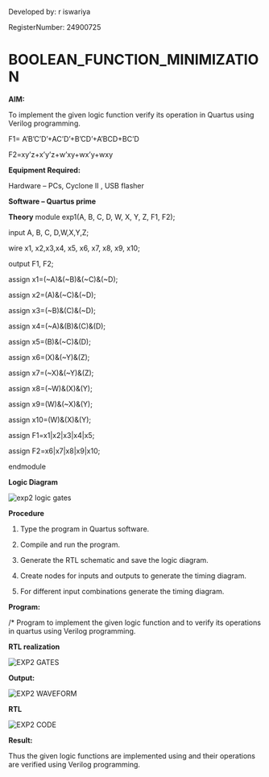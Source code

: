 Developed by: r iswariya

RegisterNumber: 24900725


# BOOLEAN_FUNCTION_MINIMIZATION

**AIM:**

To implement the given logic function verify its operation in Quartus using Verilog programming.

F1= A’B’C’D’+AC’D’+B’CD’+A’BCD+BC’D 

F2=xy’z+x’y’z+w’xy+wx’y+wxy

**Equipment Required:**

Hardware – PCs, Cyclone II , USB flasher

**Software – Quartus prime**

**Theory**
module exp1(A, B, C, D, W, X, Y, Z, F1, F2);

input A, B, C, D,W,X,Y,Z;

wire x1, x2,x3,x4, x5, x6, x7, x8, x9, x10;

output F1, F2;

assign x1=(~A)&(~B)&(~C)&(~D);

assign x2=(A)&(~C)&(~D); 

assign x3=(~B)&(C)&(~D);

assign x4=(~A)&(B)&(C)&(D);

assign x5=(B)&(~C)&(D);

assign x6=(X)&(~Y)&(Z);

assign x7=(~X)&(~Y)&(Z);

assign x8=(~W)&(X)&(Y);

assign x9=(W)&(~X)&(Y);

assign x10=(W)&(X)&(Y);

assign F1=x1|x2|x3|x4|x5;

assign F2=x6|x7|x8|x9|x10;

endmodule

**Logic Diagram**

![exp2 logic gates](https://github.com/user-attachments/assets/e912039a-441e-4d70-abc7-ccfe13349a47)

**Procedure**

1.	Type the program in Quartus software.

2.	Compile and run the program.

3.	Generate the RTL schematic and save the logic diagram.

4.	Create nodes for inputs and outputs to generate the timing diagram.

5.	For different input combinations generate the timing diagram.


**Program:**

/* Program to implement the given logic function and to verify its operations in quartus using Verilog programming. 




**RTL realization**

![EXP2 GATES](https://github.com/user-attachments/assets/979b5551-36f8-4db9-b999-75f8619cad92)

**Output:**

![EXP2 WAVEFORM](https://github.com/user-attachments/assets/d342cffd-3b2f-4f19-8225-ce38f5f1cd06)

**RTL**

![EXP2 CODE](https://github.com/user-attachments/assets/6fdc621b-25c0-4f4a-8e9d-798875b4e6fa)


**Result:**

Thus the given logic functions are implemented using and their operations are verified using Verilog programming.
